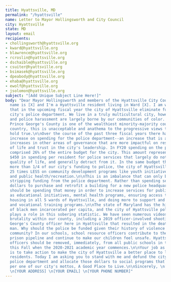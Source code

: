 ```yaml
---
title: Hyattsville, MD
permalink: "/hyattsville"
name: Letter to Mayor Hollingsworth and City Council
city: Hyattsville
state: MD
layout: email
recipients:
- chollingsworth@hyattsville.org
- kward@hyattsville.org
- blawrence@hyattsville.org
- rcroslin@hyattsville.org
- dschaible@hyattsville.org
- csuiter@hyattsville.org
- bsimasek@hyattsville.org
- dpeabody@hyattsville.org
- ehaba@hyattsville.org
- ewolf@hyattsville.org
- jsolomon@hyattsville.org
subject: "[Add Unique Subject Line Here!]"
body: "Dear Mayor Hollingsworth and members of the Hyattsville City Council,\n\nMy
  name is [X] and I'm a Hyattsville resident living in Ward [X]. I am writing to demand
  that in the upcoming fiscal year the city of Hyattsville eliminate funding for the
  city's police department. We live in a truly multicultural city, however, arrests
  and police harassment are largely borne by our communities of color. Given that
  Prince George's County is one of the wealthiest minority-majority counties in the
  country, this is unacceptable and anathema to the progressive views that our residents
  hold true.\n\nOver the course of the past three fiscal years there has been a 23%
  increase on spending for the police department--an increase that is at odds with
  increases in other areas of governance that are more impactful on residents' quality
  of life and trust in the city's leadership. In FY20 spending on the police department
  comprised 26% of the entire budget for the city. This amount represents more than
  $450 in spending per resident for police services that largely do not improve their
  quality of life, and generally detract from it. In the same budget that allocates
  more than 1/4 of our city's funding to police, the city of Hyattsville is spending
  25 times LESS on community development programs like youth initiatives, the arts
  and public health/recreation.\n\nThis is an imbalance that can only be righted by
  stripping funding from the police department. Rather than spending several million
  dollars to purchase and retrofit a building for a new police headquarters, the city
  should be spending that money in order to increase services for public safety such
  as educational initiatives, mental health programs, ensuring access to affordable
  housing in all 5 wards of Hyattsville, and doing more to support and promote employment
  and vocational training programs.\n\nThe state of Maryland has the highest number
  of black men incarcerated per capita, and the city of Hyattsville police department
  plays a role in this sobering statistic. We have seen numerous videos of police
  brutality within our county, including a 2019 officer-involved shooting by a Prince
  George's County officer here in Hyattsville that resulted in the death of a Black
  man. Why should the police be funded given their history of violence within our
  community? In our schools, school resource officers contribute to the school to
  prison pipeline and continue to make our children feel unsafe. Hyattsville police
  officers should be removed, immediately, from all public schools in the city beginning
  this Fall when the 2020-2021 academic year commences.\n\nYour job as elected officials
  is to take action to make the city of Hyattsville a better place to live for ALL
  residents. Today I am asking you to stand with me and defund the city of Hyattsville
  police department and allocate those dollars to social programs that will make Hyattsville,
  per one of our city's mottos, A Good Place to Live.\n\nSincerely, \n[YOUR NAME]
  \n[YOUR ADDRESS] \n[YOUR EMAIL] \n[YOUR PHONE NUMBER]"
---
```



